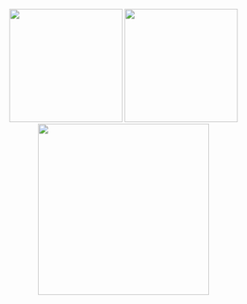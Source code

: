 <p align="center" >
  <img height="205" src="https://github-readme-stats-bqhz.vercel.app/api?username=tuanle03&show_icons=true&hide_border=true&theme=tokyonight&count_private=true">
  <img height="205" src="https://github-readme-stats-bqhz.vercel.app/api/top-langs/?username=tuanle03&hide_border=true&layout=compact&theme=tokyonight&langs_count=10&hide=scss">
  <img height="310" src="https://github-readme-streak-stats.herokuapp.com?user=tuanle03&hide_border=true&theme=tokyonight&border_radius=5&date_format=M%20j%5B%2C%20Y%5D">
</p>
